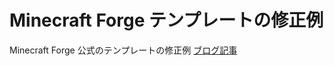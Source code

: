 # Minecraft Forge テンプレートの修正例
Minecraft Forge 公式のテンプレートの修正例
[ブログ記事](https://noja299792458.blog.fc2.com/blog-entry-17.html)

